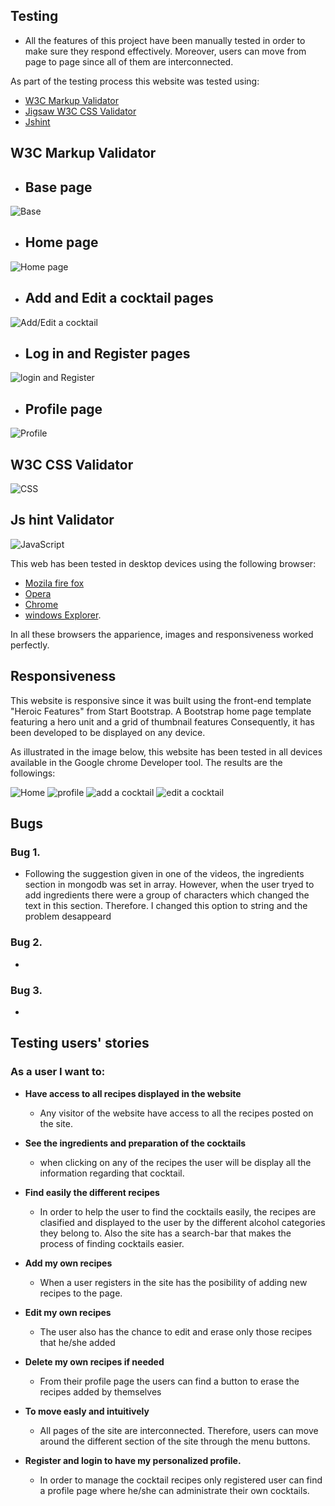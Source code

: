 ## Testing ##

- All the features of this project have been manually tested  in order to make sure they respond effectively. Moreover, users can move from page to page since all of them are interconnected. 


As part of the testing process this website was tested using:
 - [W3C Markup Validator](https://validator.w3.org/) 
 - [Jigsaw W3C CSS Validator](https://jigsaw.w3.org/css-validator/)
- [Jshint](https://jshint.com/)
## W3C Markup Validator


- ## Base page ##

![Base](Readme-images/base.PNG)
- ## Home page ##

![Home page](Readme-images/home.PNG)

- ## Add and Edit a cocktail pages ##

![Add/Edit a cocktail](Readme-images/add_cocktail.png)


- ## Log in and Register  pages ##

![login and Register](Readme-images/login.PNG)

- ## Profile page ##

![Profile](Readme-images/profile.PNG)



## W3C CSS Validator

![CSS](Readme-images/css.PNG)

## Js hint Validator
![JavaScript](Readme-images/java_script.PNG)

 This web has been tested in desktop devices using the following browser:

 - [Mozila fire fox](https://www.mozilla.org/en-US/firefox/new/)
 - [Opera](https://www.opera.com/)
 - [Chrome](https://www.google.com/chrome/)
 - [windows Explorer](https://www.microsoft.com/en-us/edge).

 In all these browsers the apparience, images and responsiveness worked perfectly. 

 


 ## Responsiveness ##

 This website is responsive since it was built using the front-end template "Heroic Features"  from Start Bootstrap. A Bootstrap home page template featuring a hero unit and a grid of thumbnail features
 Consequently, it has been developed to  be displayed on any device. 

As illustrated in the image below, this website has been tested in all devices  available in the Google chrome Developer tool. The results are the followings:


![Home](Readme-images/home_register.PNG)
![profile](Readme-images/perfil_login.PNG)
![add a cocktail](Readme-images/add_edit.PNG)
![edit a cocktail](Readme-images/edit_add.PNG)




## Bugs ##

### Bug 1. ###
- Following the suggestion given in one of the videos, the ingredients section in mongodb was set in array. However, when the user tryed to add ingredients there were a group of characters which changed the text in this section. Therefore. I changed this option to string and the problem desappeard 

### Bug 2. ###
- 

### Bug 3. ###
- 


## Testing users' stories ##
### As a user I want to:
- **Have access to all recipes displayed in the website**
  - Any visitor of the website  have access to all the recipes posted on the site.

- **See the ingredients and preparation of the cocktails**
  - when clicking on any of the recipes the user will be display all the information regarding that cocktail. 
- **Find easily the different recipes**
  - In order to help the user to find the cocktails easily, the recipes are clasified and displayed to the user by the different alcohol categories they belong to. Also the site has a search-bar that makes the process of finding cocktails  easier. 
- **Add my own recipes** 
  - When a user registers in the site has the posibility of adding  new recipes to the page.
- **Edit my own recipes** 
  -  The user also has  the chance to edit and erase only those recipes that he/she added 
- **Delete my own recipes if needed** 
  - From their profile page the users can find a button to erase the recipes added by themselves
- **To move easly and intuitively**
  - All pages of the site are interconnected. Therefore, users can move around the different section of the site through the menu buttons. 
- **Register and login to have my personalized profile.** 
  - In order to manage the cocktail recipes only registered user can find a profile page where he/she can administrate their own cocktails.  

  
  
 